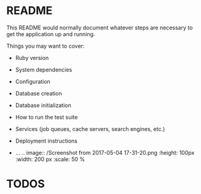 # README

This README would normally document whatever steps are necessary to get the
application up and running.

Things you may want to cover:

* Ruby version

* System dependencies

* Configuration

* Database creation

* Database initialization

* How to run the test suite

* Services (job queues, cache servers, search engines, etc.)

* Deployment instructions

* ...
.. image:: /Screenshot from 2017-05-04 17-31-20.png
   :height: 100px
   :width: 200 px
   :scale: 50 %
# TODOS
